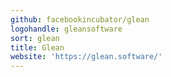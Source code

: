 ```yaml
---
github: facebookincubator/glean
logohandle: gleansoftware
sort: glean
title: Glean
website: 'https://glean.software/'
---
```

